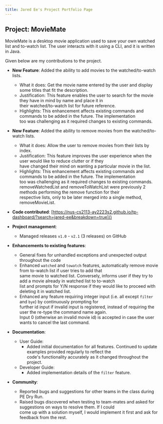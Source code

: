 ```yaml
---
title: Jared Ee's Project Portfolio Page
---
```


## Project: MovieMate

MovieMate is a desktop movie application used to save your own watched list and to-watch list.
The user interacts with it using a CLI, and it is written in Java.

Given below are my contributions to the project.

* **New Feature**: Added the ability to add movies to the watched/to-watch lists.
    * What it does: Get the movie name entered by the user and display some titles that fit the description.
    * Justification: This feature enables the user to search for the movie they have in mind by name and place it in\
      their watched/to-watch list for future reference.
    * Highlights: This enhancement affects existing commands and commands to be added in the future. The implementation\
      too was challenging as it required changes to existing commands.

* **New Feature**: Added the ability to remove movies from the watched/to-watch lists.
    * What it does: Allow the user to remove movies from their lists by index.
    * Justification: This feature improves the user experience when the user would like to reduce clutter or if they\
      have changed their mind on wanting a particular movie in the list.
    * Highlights: This enhancement affects existing commands and commands to be added in the future. The implementation\
      too was challenging as it required changes to existing commands.\
      removeWatchedList and removeToWatchList were previously 2 methods performing the remove function for their\
      respective lists, only to be later merged into a single method, removeMovieList.


* **Code contributed**: [https://nus-cs2113-ay2223s2.github.io/tp-dashboard/?search=jared-ee&breakdown=true]()

* **Project management**:
    * Managed releases `v1.0` - `v2.1` (3 releases) on GitHub

* **Enhancements to existing features**:
    * General fixes for unhandled exceptions and unexpected output throughout the code
    * Enhanced `watched` and `towatch` features, automatically remove movie from to-watch list if user tries to add that\
      same movie to watched list. Conversely, informs user if they try to add a movie already in watched list to to-watch\
      list and prompts for Y/N response if they would like to proceed with deleting it in watched list.
    * Enhanced any feature requiring integer input (i.e. all except `filter` and `bye`) by continuously prompting for\
      further id input if invalid input is registered, instead of requiring the user the re-type the command name again.\
      Input 0 (otherwise an invalid movie id) is accepted in case the user wants to cancel the last command.

* **Documentation**:
    * User Guide:
        * Added initial documentation for all features. Continued to update examples provided regularly to reflect the\
          code's functionality accurately as it changed throughout the project. 
    * Developer Guide:
        * Added implementation details of the `filter` feature.

* **Community**:
    * Reported bugs and suggestions for other teams in the class during PE Dry Run.
    * Raised bugs discovered when testing to team-mates and asked for suggestions on ways to resolve them. If I could\
      come up with a solution myself, I would implement it first and ask for feedback from the rest.